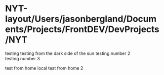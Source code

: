 # NYT-layout/Users/jasonbergland/Documents/Projects/FrontDEV/DevProjects/NYT
testing testing from the dark side of the sun
testing number 2	
testing number 3

test from home local
test from home 2

